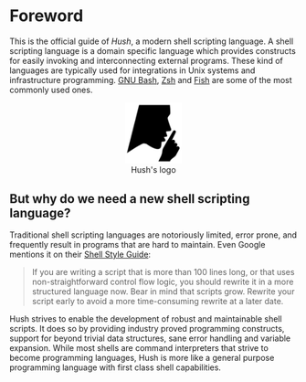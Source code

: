 # Foreword

This is the official guide of *Hush*, a modern shell scripting language. A shell scripting language is a domain specific language which provides constructs for easily invoking and interconnecting external programs. These kind of languages are typically used for integrations in Unix systems and infrastructure programming. [GNU Bash](https://www.gnu.org/software/bash/), [Zsh](https://www.zsh.org/) and [Fish](https://fishshell.com/) are some of the most commonly used ones.

<p align="center">
	<img width="100px" src="images/logo.png" alt="Logo" />
	<br>
	Hush's logo
</p>

## But why do we need a new shell scripting language?

Traditional shell scripting languages are notoriously limited, error prone, and frequently result in programs that are hard to maintain. Even Google mentions it on their [Shell Style Guide](https://google.github.io/styleguide/shellguide.html#when-to-use-shell):

> If you are writing a script that is more than 100 lines long, or that uses non-straightforward control flow logic, you should rewrite it in a more structured language now. Bear in mind that scripts grow. Rewrite your script early to avoid a more time-consuming rewrite at a later date.

Hush strives to enable the development of robust and maintainable shell scripts. It does so by providing industry proved programming constructs, support for beyond trivial data structures, sane error handling and variable expansion. While most shells are command interpreters that strive to become programming languages, Hush is more like a general purpose programming language with first class shell capabilities.
